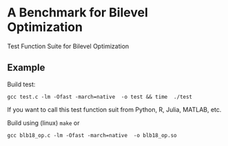 # A Benchmark for Bilevel Optimization

Test Function Suite for Bilevel Optimization

## Example

Build test:
```
gcc test.c -lm -Ofast -march=native  -o test && time  ./test
```

If you want to call this test function suit from Python, R, Julia, MATLAB, etc. 

Build using (linux) `make` or
```
gcc blb18_op.c -lm -Ofast -march=native  -o blb18_op.so
```
